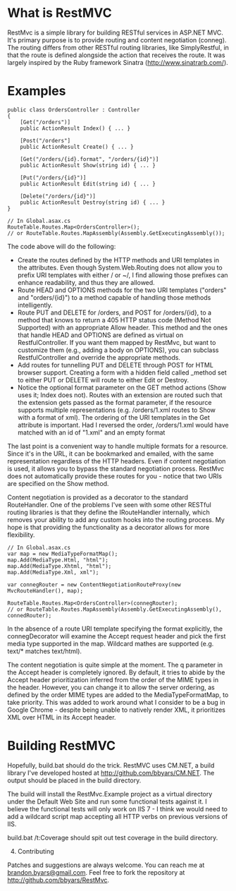 # What is RestMVC

RestMvc is a simple library for building RESTful services in ASP.NET MVC.
It's primary purpose is to provide routing and content negotiation (conneg).
The routing differs from other RESTful routing libraries, like SimplyRestful,
in that the route is defined alongside the action that receives the route.
It was largely inspired by the Ruby framework Sinatra (http://www.sinatrarb.com/).

# Examples

    public class OrdersController : Controller
    {
        [Get("/orders")]
        public ActionResult Index() { ... }

        [Post("/orders"]
        public ActionResult Create() { ... }

        [Get("/orders/{id}.format", "/orders/{id}")]
        public ActionResult Show(string id) { ... }

        [Put("/orders/{id}")]
        public ActionResult Edit(string id) { ... }

        [Delete("/orders/{id}")]
        public ActionResult Destroy(string id) { ... }
    }

    // In Global.asax.cs
    RouteTable.Routes.Map<OrdersController>();
    // or RouteTable.Routes.MapAssembly(Assembly.GetExecutingAssembly());

The code above will do the following:
* Create the routes defined by the HTTP methods and URI templates in the attributes.
  Even though System.Web.Routing does not allow you to prefix URI templates with either
  / or ~/, I find allowing those prefixes can enhance readability, and thus they are allowed.
* Route HEAD and OPTIONS methods for the two URI templates ("orders" and "orders/{id}")
  to a method capable of handling those methods intelligently.
* Route PUT and DELETE for /orders, and POST for /orders/{id}, to a method
  that knows to return a 405 HTTP status code (Method Not Supported) with an appropriate
  Allow header.  This method and the ones that handle HEAD and OPTIONS are defined as virtual
  on RestfulController.  If you want them mapped by RestMvc, but want to customize them
  (e.g., adding a body on OPTIONS), you can subclass RestfulController and override the
  appropriate methods.
* Add routes for tunnelling PUT and DELETE through POST for HTML browser support.
  Creating a form with a hidden field called _method set to either PUT or DELETE
  will route to either Edit or Destroy.
* Notice the optional format parameter on the GET method actions (Show uses it;
  Index does not).  Routes with an extension are routed such that the extension
  gets passed as the format parameter, if the resource supports multiple representations
  (e.g. /orders/1.xml routes to Show with a format of xml).  The ordering of the URI templates
  in the Get attribute is important.  Had I reversed the order, /orders/1.xml would have
  matched with an id of "1.xml" and an empty format
  
The last point is a convenient way to handle multiple formats for a resource.  Since
it's in the URL, it can be bookmarked and emailed, with the same representation
regardless of the HTTP headers.  Even if content negotiation is used, it allows
you to bypass the standard negotiation process.  RestMvc does not automatically
provide these routes for you - notice that two URIs are specified on the Show method.

Content negotiation is provided as a decorator to the standard RouteHandler.
One of the problems I've seen with some other RESTful routing libraries is that
they define the IRouteHandler internally, which removes your ability to add
any custom hooks into the routing process.  My hope is that providing the
functionality as a decorator allows for more flexibility.

    // In Global.asax.cs
    var map = new MediaTypeFormatMap();
    map.Add(MediaType.Html, "html");
    map.Add(MediaType.Xhtml, "html");
    map.Add(MediaType.Xml, xml");

    var connegRouter = new ContentNegotiationRouteProxy(new MvcRouteHandler(), map);

    RouteTable.Routes.Map<OrdersController>(connegRouter);
    // or RouteTable.Routes.MapAssembly(Assembly.GetExecutingAssembly(), connedRouter);

In the absence of a route URI template specifying the format explicitly,
the connegDecorator will examine the Accept request header and pick the
first media type supported in the map.  Wildcard mathes are supported
(e.g. text/* matches text/html).

The content negotiation is quite simple at the moment.  The q parameter in
the Accept header is completely ignored.  By default, it tries to abide by
the Accept header prioritization inferred from the order of the MIME types
in the header.  However, you can change it to allow the server ordering,
as defined by the order MIME types are added to the MediaTypeFormatMap,
to take priority.  This was added to work around what I consider to be a bug
in Google Chrome - despite being unable to natively render XML, it prioritizes
XML over HTML in its Accept header.

# Building RestMVC

Hopefully, build.bat should do the trick.  RestMVC uses CM.NET,
a build library I've developed hosted at http://github.com/bbyars/CM.NET.
The output should be placed in the build directory.

The build will install the RestMvc.Example project as a virtual directory
under the Default Web Site and run some functional tests against it.
I believe the functional tests will only work on IIS 7 - I think
we would need to add a wildcard script map accepting all HTTP verbs
on previous versions of IIS.

build.bat /t:Coverage should spit out test coverage in the build directory.

4. Contributing

Patches and suggestions are always welcome.  You can reach me at brandon.byars@gmail.com.
Feel free to fork the repository at http://github.com/bbyars/RestMvc.
